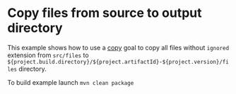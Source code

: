 # Copy files from source to output directory
This example shows how to use a [copy](http://www.gabrys.biz/projects/directory-content-maven-plugin/LATEST/copy-mojo.html) goal to copy all files without `ignored` extension from `src/files` to `${project.build.directory}/${project.artifactId}-${project.version}/files` directory.

To build example launch `mvn clean package`